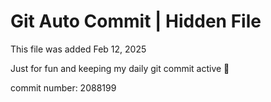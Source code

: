 # Git Auto Commit | Hidden File

This file was added Feb 12, 2025

Just for fun and keeping my daily git commit active 🤪

commit number: 2088199
